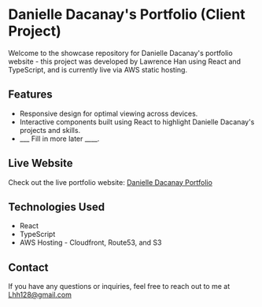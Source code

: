# Danielle Dacanay's Portfolio (Client Project)

Welcome to the showcase repository for Danielle Dacanay's portfolio website - this project was developed by Lawrence Han using React and TypeScript, and is currently live via AWS static hosting.

## Features

- Responsive design for optimal viewing across devices.
- Interactive components built using React to highlight Danielle Dacanay's projects and skills.
- ___ Fill in more later ____.

## Live Website

Check out the live portfolio website: [Danielle Dacanay Portfolio](https://www.example.com)

## Technologies Used

- React
- TypeScript
- AWS Hosting - Cloudfront, Route53, and S3

## Contact

If you have any questions or inquiries, feel free to reach out to me at Lhh128@gmail.com
